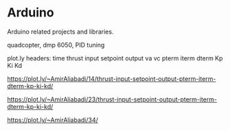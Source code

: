 # Arduino
Arduino related projects and libraries. 

quadcopter, dmp 6050, PID tuning


plot.ly headers:
time	thrust	input	setpoint	output	va	vc	pterm	iterm	dterm	Kp	Ki	Kd

https://plot.ly/~AmirAliabadi/14/thrust-input-setpoint-output-pterm-iterm-dterm-kp-ki-kd/

https://plot.ly/~AmirAliabadi/23/thrust-input-setpoint-output-pterm-iterm-dterm-kp-ki-kd/

https://plot.ly/~AmirAliabadi/34/